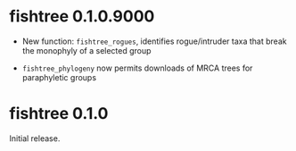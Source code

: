 # fishtree 0.1.0.9000

* New function: `fishtree_rogues`, identifies rogue/intruder taxa that break
  the monophyly of a selected group

* `fishtree_phylogeny` now permits downloads of MRCA trees for paraphyletic
  groups

# fishtree 0.1.0

Initial release.
